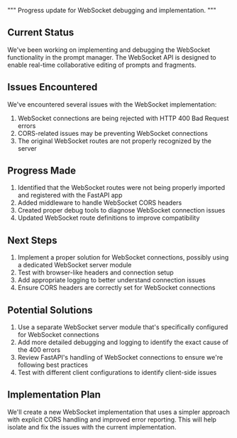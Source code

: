"""
Progress update for WebSocket debugging and implementation.
"""

## Current Status

We've been working on implementing and debugging the WebSocket functionality in the prompt manager. The WebSocket API is designed to enable real-time collaborative editing of prompts and fragments.

## Issues Encountered

We've encountered several issues with the WebSocket implementation:

1. WebSocket connections are being rejected with HTTP 400 Bad Request errors
2. CORS-related issues may be preventing WebSocket connections
3. The original WebSocket routes are not properly recognized by the server

## Progress Made

1. Identified that the WebSocket routes were not being properly imported and registered with the FastAPI app
2. Added middleware to handle WebSocket CORS headers
3. Created proper debug tools to diagnose WebSocket connection issues
4. Updated WebSocket route definitions to improve compatibility

## Next Steps

1. Implement a proper solution for WebSocket connections, possibly using a dedicated WebSocket server module
2. Test with browser-like headers and connection setup
3. Add appropriate logging to better understand connection issues
4. Ensure CORS headers are correctly set for WebSocket connections

## Potential Solutions

1. Use a separate WebSocket server module that's specifically configured for WebSocket connections
2. Add more detailed debugging and logging to identify the exact cause of the 400 errors
3. Review FastAPI's handling of WebSocket connections to ensure we're following best practices
4. Test with different client configurations to identify client-side issues

## Implementation Plan

We'll create a new WebSocket implementation that uses a simpler approach with explicit CORS handling and improved error reporting. This will help isolate and fix the issues with the current implementation.
